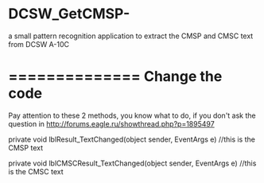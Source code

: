 DCSW_GetCMSP-
=============

a small pattern recognition application to extract the CMSP and CMSC text from DCSW A-10C



==============
Change the code 
==============

Pay attention to these 2 methods, you know what to do, if you don't ask the question in http://forums.eagle.ru/showthread.php?p=1895497

private void lblResult_TextChanged(object sender, EventArgs e)  //this is the CMSP text 

private void lblCMSCResult_TextChanged(object sender, EventArgs e)  //this is the CMSC text

